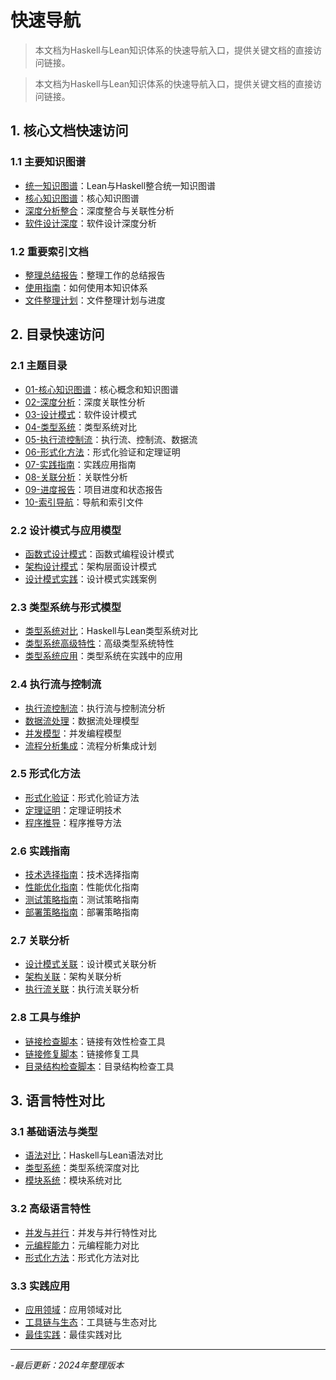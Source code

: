 # 快速导航

> 本文档为Haskell与Lean知识体系的快速导航入口，提供关键文档的直接访问链接。

> 本文档为Haskell与Lean知识体系的快速导航入口，提供关键文档的直接访问链接。

## 1. 核心文档快速访问

### 1.1 主要知识图谱

- [统一知识图谱](lean_haskell_unified_knowledge_graph.md)：Lean与Haskell整合统一知识图谱
- [核心知识图谱](01-核心知识图谱/01-知识图谱-核心.md)：核心知识图谱
- [深度分析整合](02-深度分析/01-深度分析-整合.md)：深度整合与关联性分析
- [软件设计深度](02-深度分析/02-软件设计-深度.md)：软件设计深度分析

### 1.2 重要索引文档

- [整理总结报告](整理工作报告.md)：整理工作的总结报告
- [使用指南](使用指南.md)：如何使用本知识体系
- [文件整理计划](文件整理计划.md)：文件整理计划与进度

## 2. 目录快速访问

### 2.1 主题目录

- [01-核心知识图谱](01-核心知识图谱/)：核心概念和知识图谱
- [02-深度分析](02-深度分析/)：深度关联性分析
- [03-设计模式](03-设计模式/)：软件设计模式
- [04-类型系统](04-类型系统/)：类型系统对比
- [05-执行流控制流](05-执行流控制流/)：执行流、控制流、数据流
- [06-形式化方法](06-形式化方法/)：形式化验证和定理证明
- [07-实践指南](07-实践指南/)：实践应用指南
- [08-关联分析](08-关联分析/)：关联性分析
- [09-进度报告](09-进度报告/)：项目进度和状态报告
- [10-索引导航](10-索引导航/)：导航和索引文件

### 2.2 设计模式与应用模型

- [函数式设计模式](03-设计模式/01-设计模式-函数式.md)：函数式编程设计模式
- [架构设计模式](03-设计模式/02-设计模式-架构.md)：架构层面设计模式
- [设计模式实践](03-设计模式/03-设计模式-实践.md)：设计模式实践案例

### 2.3 类型系统与形式模型

- [类型系统对比](04-类型系统/01-类型系统-对比.md)：Haskell与Lean类型系统对比
- [类型系统高级特性](04-类型系统/02-类型系统-高级特性.md)：高级类型系统特性
- [类型系统应用](04-类型系统/03-类型系统-应用.md)：类型系统在实践中的应用

### 2.4 执行流与控制流

- [执行流控制流](05-执行流控制流/01-执行流-控制流.md)：执行流与控制流分析
- [数据流处理](05-执行流控制流/02-数据流-处理.md)：数据流处理模型
- [并发模型](05-执行流控制流/03-并发模型.md)：并发编程模型
- [流程分析集成](05-执行流控制流/04-流程分析集成计划.md)：流程分析集成计划

### 2.5 形式化方法

- [形式化验证](06-形式化方法/01-形式化验证.md)：形式化验证方法
- [定理证明](06-形式化方法/02-定理证明.md)：定理证明技术
- [程序推导](06-形式化方法/03-程序推导.md)：程序推导方法

### 2.6 实践指南

- [技术选择指南](07-实践指南/01-technology-selection-guide.md)：技术选择指南
- [性能优化指南](07-实践指南/02-performance-optimization-guide.md)：性能优化指南
- [测试策略指南](07-实践指南/03-testing-strategies-guide.md)：测试策略指南
- [部署策略指南](07-实践指南/04-deployment-strategies-guide.md)：部署策略指南

### 2.7 关联分析

- [设计模式关联](08-关联分析/01-design-patterns-correlation.md)：设计模式关联分析
- [架构关联](08-关联分析/02-architecture-correlation.md)：架构关联分析
- [执行流关联](08-关联分析/03-execution-flow-correlation.md)：执行流关联分析

### 2.8 工具与维护

- [链接检查脚本](check_links.ps1)：链接有效性检查工具
- [链接修复脚本](fix_links.ps1)：链接修复工具
- [目录结构检查脚本](check_structure.ps1)：目录结构检查工具

## 3. 语言特性对比

### 3.1 基础语法与类型

- [语法对比](lean_haskell_unified_knowledge_graph.md#91-语法对比)：Haskell与Lean语法对比
- [类型系统](lean_haskell_unified_knowledge_graph.md#2-类型系统深度对比)：类型系统深度对比
- [模块系统](lean_haskell_unified_knowledge_graph.md#92-模块系统)：模块系统对比

### 3.2 高级语言特性

- [并发与并行](lean_haskell_unified_knowledge_graph.md#93-并发与并行)：并发与并行特性对比
- [元编程能力](lean_haskell_unified_knowledge_graph.md#94-元编程能力)：元编程能力对比
- [形式化方法](lean_haskell_unified_knowledge_graph.md#5-形式化方法)：形式化方法对比

### 3.3 实践应用

- [应用领域](lean_haskell_unified_knowledge_graph.md#61-应用领域)：应用领域对比
- [工具链与生态](lean_haskell_unified_knowledge_graph.md#62-工具链与生态)：工具链与生态对比
- [最佳实践](lean_haskell_unified_knowledge_graph.md#63-最佳实践)：最佳实践对比

---

-*最后更新：2024年整理版本*

